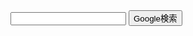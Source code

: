 <form action="https://www.google.com/search" method="GET">
<input type="text" name="q">
<input type="submit" value="Google検索">
</form>